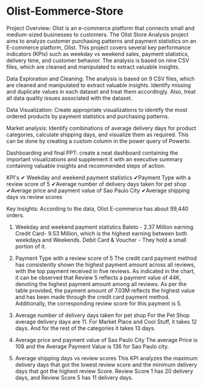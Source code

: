 # Olist-Eommerce-Store
Project Overview:
Olist is an e-commerce platform that connects small and medium-sized businesses to customers.
The Olist Store Analysis project aims to analyze customer purchasing patterns and payment statistics on an E-commerce platform, Olist. 
This project covers several key performance indicators (KPIs) such as weekday vs weekend sales, payment statistics, delivery time, and customer behavior. The analysis is based on nine CSV files, which are cleaned and manipulated to extract valuable insights. 

Data Exploration and Cleaning:
The analysis is based on 9 CSV files, which are cleaned and manipulated to extract valuable insights.
Identify missing and duplicate values in each dataset and treat them accordingly. Also, treat all data quality issues associated with the dataset.

Data Visualization:
Create appropriate visualizations to identify the most ordered products by payment statistics and purchasing patterns.

Market analysis:
Identify combinations of average delivery days for product categories, calculate shipping days, and visualize them as required. This can be done by creating a custom column in the power query of Powerbi.

Dashboarding and final PPT:
create a neat dashboard containing the important visualizations and supplement it with an executive summary containing valuable insights and recommended steps of action.

KPI's
✔ Weekday and weekend payment statistics
✔Payment Type with a review score of 5
✔Average number of delivery days taken for pet shop
✔Average price and payment value of Sao Paulo City
✔Average shipping days vs review scores

Key Insights:
According to the data, Olist E-commerce has about 99,440 orders. 
1. Weekday and weekend payment statistics
Baleto - 2.37 Million earning.
Credit Card- 9.53 Million, which is the highest earning between both weekdays and Weekends.
Debit Card & Voucher - They hold a small portion of it.

2. Payment Type with a review score of 5
The credit card payment method has consistently shown the highest payment amount across all reviews, with the top payment received in five reviews.  As indicated in the chart, it can be observed that Review 5 
 reflects a payment value of 44K, denoting the highest payment amount among all reviews.
 As per the table provided, the payment amount of 7.03M reflects the highest value and has been made through the credit card payment method. Additionally, the corresponding review score for this payment is 5.

 3. Average number of delivery days taken for pet shop
   For the Pet Shop average delivery days are 11. 
   For Market Place and Cool Stuff, it takes 12 days.
   And for the rest of the categories it takes 13 days.

 5. Average price and payment value of Sao Paulo City
   The average Price is 108 and the Average Payment Value is 136 for Sao Paulo city.

 6. Average shipping days vs review scores
This KPI analyzes the maximum delivery days that got the lowest review score and the minimum delivery days that got the highest review Score.
Review Score 1 has 20 delivery days, and Review Score 5 has 11 delivery days.


    

 
